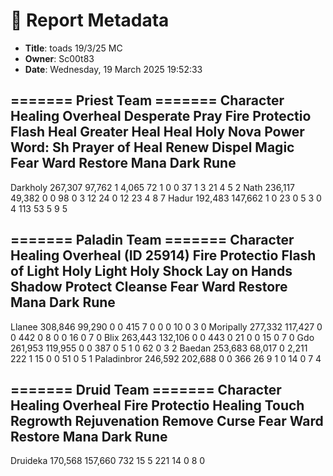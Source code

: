 # 📝 Report Metadata
- **Title**: toads 19/3/25 MC
- **Owner**: Sc00t83
- **Date**: Wednesday, 19 March 2025 19:52:33


======= Priest Team =======
Character            Healing     Overheal   Desperate Pray  Fire Protectio      Flash Heal    Greater Heal            Heal       Holy Nova  Power Word: Sh  Prayer of Heal           Renew    Dispel Magic   Fear Ward     Restore Mana    Dark Rune
----------------------------------------------------------------------------------------------------------------------------------------------------------------------------------------------------------------------------------------------------
Darkholy             267,307       97,762               1           4,065              72               1               0               0              37               1               3              21           4               5           2
Nath                 236,117       49,382               0               0              98               0               3              12              24               0              12              23           4               8           7
Hadur                192,483      147,662               1               0              23               0               5               3               0               4             113              53           5               9           5

======= Paladin Team =======
Character            Healing     Overheal       (ID 25914)  Fire Protectio  Flash of Light      Holy Light      Holy Shock    Lay on Hands  Shadow Protect         Cleanse   Fear Ward     Restore Mana    Dark Rune
--------------------------------------------------------------------------------------------------------------------------------------------------------------------------------------------------------------------
Llanee               308,846       99,290               0               0             415               7               0               0               0              10           0               3           0
Moripally            277,332      117,427               0               0             442               0               8               0               0              16           0               7           0
Blix                 263,443      132,106               0               0             443               0              21               0               0              15           0               7           0
Gdo                  261,953      119,955               0               0             387               0               5               1               0              62           0               3           2
Baedan               253,683       68,017               0           2,211             222               1              15               0               0              51           0               5           1
Paladinbror          246,592      202,688               0               0             366              26               9               1               0              14           0               7           4

======= Druid Team =======
Character            Healing     Overheal   Fire Protectio   Healing Touch        Regrowth    Rejuvenation    Remove Curse   Fear Ward     Restore Mana    Dark Rune
--------------------------------------------------------------------------------------------------------------------------------------------------------------------
Druideka             170,568      157,660             732              15               5             221              14           0               8           0